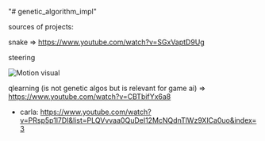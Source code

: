 "# genetic_algorithm_impl" 

sources of projects:

snake => https://www.youtube.com/watch?v=SGxVaptD9Ug

steering

![Motion visual](https://i.gyazo.com/9ee2ad900a26100613e08b77b935d021.gif)

qlearning (is not genetic algos but is relevant for game ai) => https://www.youtube.com/watch?v=CBTbifYx6a8
  - carla: https://www.youtube.com/watch?v=PRsp5p1l7DI&list=PLQVvvaa0QuDeI12McNQdnTlWz9XlCa0uo&index=3
